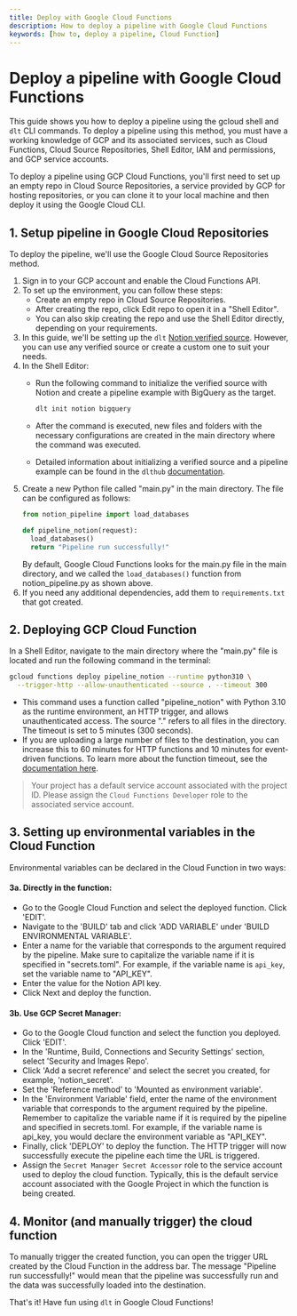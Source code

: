 ```yaml
---
title: Deploy with Google Cloud Functions
description: How to deploy a pipeline with Google Cloud Functions
keywords: [how to, deploy a pipeline, Cloud Function]
---
```


# Deploy a pipeline with Google Cloud Functions

This guide shows you how to deploy a pipeline using the gcloud shell and `dlt` CLI commands. To deploy a pipeline using this method, you must have a working knowledge of GCP and its associated services, such as Cloud Functions, Cloud Source Repositories, Shell Editor, IAM and permissions, and GCP service accounts.

To deploy a pipeline using GCP Cloud Functions, you'll first need to set up an empty repo in Cloud Source Repositories, a service provided by GCP for hosting repositories, or you can clone it to your local machine and then deploy it using the Google Cloud CLI.

## 1. Setup pipeline in Google Cloud Repositories

To deploy the pipeline, we'll use the Google Cloud Source Repositories method.

1. Sign in to your GCP account and enable the Cloud Functions API.
1. To set up the environment, you can follow these steps:
   - Create an empty repo in Cloud Source Repositories.
   - After creating the repo, click Edit repo to open it in a "Shell Editor".
   - You can also skip creating the repo and use the Shell Editor directly, depending on your requirements.
1. In this guide, we'll be setting up the `dlt`
   [Notion verified source](../../dlt-ecosystem/verified-sources/notion). However, you can use any verified source or create a custom one to suit your needs.
1. In the Shell Editor:
   - Run the following command to initialize the verified source with Notion and create a pipeline example with BigQuery as the target.

     ```sh
     dlt init notion bigquery
     ```

   - After the command is executed, new files and folders with the necessary configurations are created in the main directory where the command was executed.

   - Detailed information about initializing a verified source and a pipeline example can be found in the `dlthub` [documentation](../../dlt-ecosystem/verified-sources/notion).
1. Create a new Python file called "main.py" in the main directory. The file can be configured as follows:
   ```py
   from notion_pipeline import load_databases

   def pipeline_notion(request):
     load_databases()
     return "Pipeline run successfully!"
   ```
   By default, Google Cloud Functions looks for the main.py file in the main directory, and we called the `load_databases()` function from notion_pipeline.py as shown above.
1. If you need any additional dependencies, add them to `requirements.txt` that got created.

## 2. Deploying GCP Cloud Function

In a Shell Editor, navigate to the main directory where the "main.py" file is located and run the following command in the terminal:

```sh
gcloud functions deploy pipeline_notion --runtime python310 \
  --trigger-http --allow-unauthenticated --source . --timeout 300
```

- This command uses a function called "pipeline_notion" with Python 3.10 as the runtime environment, an HTTP trigger, and allows unauthenticated access. The source "." refers to all files in the directory. The timeout is set to 5 minutes (300 seconds).
- If you are uploading a large number of files to the destination, you can increase this to 60 minutes for HTTP functions and 10 minutes for event-driven functions. To learn more about the function timeout, see the [documentation here](https://cloud.google.com/functions/docs/configuring/timeout).

> Your project has a default service account associated with the project ID. Please assign the `Cloud Functions Developer` role to the associated service account.

## 3. Setting up environmental variables in the Cloud Function

Environmental variables can be declared in the Cloud Function in two ways:

#### 3a. Directly in the function:

- Go to the Google Cloud Function and select the deployed function. Click 'EDIT'.
- Navigate to the 'BUILD' tab and click 'ADD VARIABLE' under 'BUILD ENVIRONMENTAL VARIABLE'.
- Enter a name for the variable that corresponds to the argument required by the pipeline. Make sure
  to capitalize the variable name if it is specified in "secrets.toml". For example, if the variable
  name is `api_key`, set the variable name to "API_KEY".
- Enter the value for the Notion API key.
- Click Next and deploy the function.

#### 3b. Use GCP Secret Manager:

- Go to the Google Cloud function and select the function you deployed. Click 'EDIT'.
- In the 'Runtime, Build, Connections and Security Settings' section, select 'Security and Images
  Repo'.
- Click 'Add a secret reference' and select the secret you created, for example, 'notion_secret'.
- Set the 'Reference method' to 'Mounted as environment variable'.
- In the 'Environment Variable' field, enter the name of the environment variable that corresponds
  to the argument required by the pipeline. Remember to capitalize the variable name if it is
  required by the pipeline and specified in secrets.toml. For example, if the variable name is
  api_key, you would declare the environment variable as "API_KEY".
- Finally, click 'DEPLOY' to deploy the function. The HTTP trigger will now successfully execute the
  pipeline each time the URL is triggered.
- Assign the `Secret Manager Secret Accessor` role to the service account used to deploy the cloud
  function. Typically, this is the default service account associated with the Google Project in
  which the function is being created.

## 4. Monitor (and manually trigger) the cloud function

To manually trigger the created function, you can open the trigger URL created by the Cloud Function
in the address bar. The message "Pipeline run successfully!" would mean that the pipeline was
successfully run and the data was successfully loaded into the destination.

That's it! Have fun using `dlt` in Google Cloud Functions!


